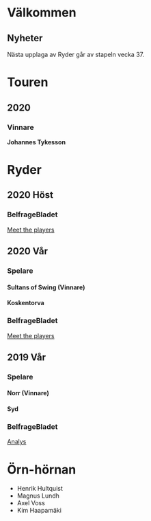 # Välkommen

## Nyheter

Nästa upplaga av Ryder går av stapeln vecka 37.

# Touren

## 2020

### Vinnare

**Johannes Tykesson**

# Ryder

## 2020 Höst

### BelfrageBladet
[Meet the players](https://vossaxel.github.io/inkomp/res/mtp2020H.pdf)

## 2020 Vår

### Spelare

#### Sultans of Swing (Vinnare)

#### Koskentorva

### BelfrageBladet
[Meet the players](https://vossaxel.github.io/inkomp/res/mtp2020V.pdf)

## 2019 Vår

### Spelare

#### Norr (Vinnare)

#### Syd

### BelfrageBladet

[Analys](https://vossaxel.github.io/inkomp/res/analys2019.pdf)

# Örn-hörnan

- Henrik Hultquist
- Magnus Lundh
- Axel Voss
- Kim Haapamäki
